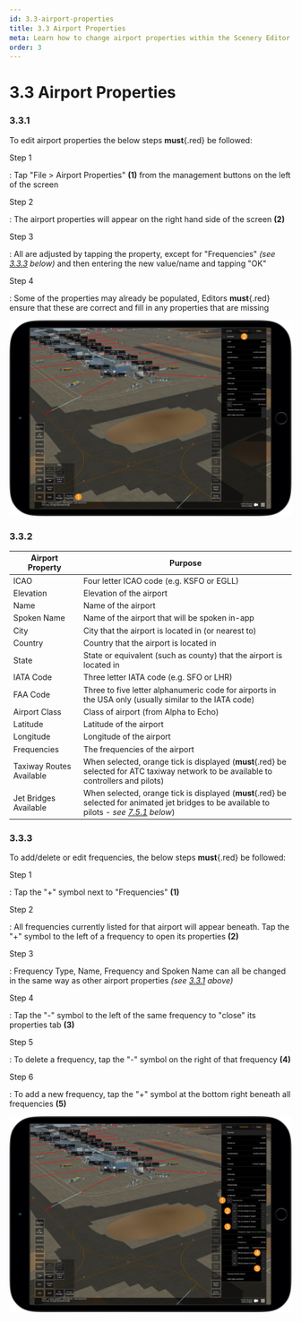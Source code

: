 ```yaml
---
id: 3.3-airport-properties
title: 3.3 Airport Properties
meta: Learn how to change airport properties within the Scenery Editor of Infinite Flight.
order: 3
---
```




# 3.3 Airport Properties



### 3.3.1

To edit airport properties the below steps **must**{.red} be followed: 



Step 1

: Tap "File > Airport Properties" **(1)** from the management buttons on the left of the screen



Step 2

: The airport properties will appear on the right hand side of the screen **(2)**



Step 3

: All are adjusted by tapping the property, except for "Frequencies" *(see [3.3.3](/guide/scenery-editor-manual/3.-getting-started/3.3-airport-properties#3.3.3) below)* and then entering the new value/name and tapping "OK"



Step 4

: Some of the properties may already be populated, Editors **must**{.red} ensure that these are correct and fill in any properties that are missing



![Image 3.3.1.1 - Airport Properties](_images/manual/frames/3.3.1.1.png)



### 3.3.2

| Airport Property         | Purpose                                                      |
| ------------------------ | ------------------------------------------------------------ |
| ICAO                     | Four letter ICAO code (e.g. KSFO or EGLL)                    |
| Elevation                | Elevation of the airport                                     |
| Name                     | Name of the airport                                          |
| Spoken Name              | Name of the airport that will be spoken in-app               |
| City                     | City that the airport is located in (or nearest to)          |
| Country                  | Country that the airport is located in                       |
| State                    | State or equivalent (such as county) that the airport is located in |
| IATA Code                | Three letter IATA code (e.g. SFO or LHR)                     |
| FAA Code                 | Three to five letter alphanumeric code for airports in the USA only (usually similar to the IATA code) |
| Airport Class            | Class of airport (from Alpha to Echo)                        |
| Latitude                 | Latitude of the airport                                      |
| Longitude                | Longitude of the airport                                     |
| Frequencies              | The frequencies of the airport                               |
| Taxiway Routes Available | When selected, orange tick is displayed (**must**{.red} be selected for ATC taxiway network to be available to controllers and pilots) |
| Jet Bridges Available    | When selected, orange tick is displayed (**must**{.red} be selected for animated jet bridges to be available to pilots - *see [7.5.1](/guide/scenery-editor-manual/7.-objects/7.5-jet-bridges-animations#7.5.1) below*) |



### 3.3.3

To add/delete or edit frequencies, the below steps **must**{.red} be followed: 



Step 1

: Tap the "+" symbol next to "Frequencies" **(1)**



Step 2

: All frequencies currently listed for that airport will appear beneath. Tap the "+" symbol to the left of a frequency to open its properties **(2)**



Step 3

: Frequency Type, Name, Frequency and Spoken Name can all be changed in the same way as other airport properties *(see [3.3.1](/guide/scenery-editor-manual/3.-getting-started/3.3-airport-properties#3.3.1) above)*



Step 4

: Tap the "-" symbol to the left of the same frequency to "close" its properties tab **(3)**



Step 5

: To delete a frequency, tap the "-" symbol on the right of that frequency **(4)**



Step 6

: To add a new frequency, tap the "+" symbol at the bottom right beneath all frequencies **(5)**



![Image 3.3.3.1 - Editing Frequencies](_images/manual/frames/3.3.3.1.png)
